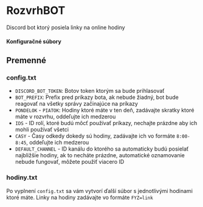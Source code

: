 # RozvrhBOT
Discord bot ktorý posiela linky na online hodiny

#### Konfiguračné súbory
## Premenné
### config.txt
- `DISCORD_BOT_TOKEN`: Botov token ktorým sa bude prihlasovať
- `BOT_PREFIX`: Prefix pred príkazy bota, ak nebude žiadný, bot bude reagovať na všetky správy začinajúce na príkazy
- `PONDELOK` - `PIATOK`: Hodiny ktoré máte v ten deň, zadávajte skratky ktoré máte v rozvrhu, oddeľujte ich medzerou
- `IDS` - ID rolí, ktoré budú môcť používať príkazy, nechajte prázdne aby ich mohli používať všetci
- `CASY` - Časy odkedy dokedy sú hodiny, zadávajte ich vo formáte `8:00-8:45`, oddeľujte ich medzerou
- `DEFAULT_CHANNEL` - ID kanálu do ktorého sa automaticky budú posielať najbližšie hodiny, ak to necháte prázdne, automatické oznamovanie nebude fungovať, môžete použiť viacero ID
### hodiny.txt
Po vyplnení `config.txt` sa vám vytvorí ďalší súbor s jednotlivými hodinami ktoré máte. Linky na hodiny zadávajte vo formáte `FYZ=link`
